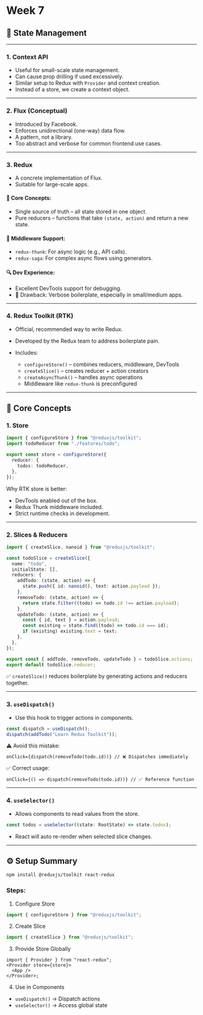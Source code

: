 # Week 7

## 🔁 State Management

---

### 1. Context API

- Useful for small-scale state management.
- Can cause prop drilling if used excessively.
- Similar setup to Redux with `Provider` and context creation.
- Instead of a store, we create a context object.

---

### 2. Flux (Conceptual)

- Introduced by Facebook.
- Enforces unidirectional (one-way) data flow.
- A pattern, not a library.
- Too abstract and verbose for common frontend use cases.

---

### 3. Redux

- A concrete implementation of Flux.
- Suitable for large-scale apps.

#### 🔑 Core Concepts:

- Single source of truth – all state stored in one object.
- Pure reducers – functions that take `(state, action)` and return a new state.

#### 🧩 Middleware Support:

- `redux-thunk`: For async logic (e.g., API calls).
- `redux-saga`: For complex async flows using generators.

#### 🔍 Dev Experience:

- Excellent DevTools support for debugging.
- 🔻 Drawback: Verbose boilerplate, especially in small/medium apps.

---

### 4. Redux Toolkit (RTK)

- Official, recommended way to write Redux.
- Developed by the Redux team to address boilerplate pain.
- Includes:

  - `configureStore()` – combines reducers, middleware, DevTools
  - `createSlice()` – creates reducer + action creators
  - `createAsyncThunk()` – handles async operations
  - Middleware like `redux-thunk` is preconfigured

---

## 🔧 Core Concepts



### 1. Store

```ts
import { configureStore } from "@reduxjs/toolkit";
import todoReducer from "./features/todo";

export const store = configureStore({
  reducer: {
    todos: todoReducer,
  },
});
```

Why RTK store is better:

- DevTools enabled out of the box.
- Redux Thunk middleware included.
- Strict runtime checks in development.

---

### 2. Slices & Reducers

```ts
import { createSlice, nanoid } from "@reduxjs/toolkit";

const todoSlice = createSlice({
  name: "todo",
  initialState: [],
  reducers: {
    addTodo: (state, action) => {
      state.push({ id: nanoid(), text: action.payload });
    },
    removeTodo: (state, action) => {
      return state.filter((todo) => todo.id !== action.payload);
    },
    updateTodo: (state, action) => {
      const { id, text } = action.payload;
      const existing = state.find((todo) => todo.id === id);
      if (existing) existing.text = text;
    },
  },
});

export const { addTodo, removeTodo, updateTodo } = todoSlice.actions;
export default todoSlice.reducer;
```

✅ `createSlice()` reduces boilerplate by generating actions and reducers together.

---

### 3. `useDispatch()`

- Use this hook to trigger actions in components.

```ts
const dispatch = useDispatch();
dispatch(addTodo("Learn Redux Toolkit"));
```

⚠️ Avoid this mistake:

```tsx
onClick={dispatch(removeTodo(todo.id))} // ❌ Dispatches immediately
```

✅ Correct usage:

```tsx
onClick={() => dispatch(removeTodo(todo.id))} // ✅ Reference function
```

---

### 4. `useSelector()`

- Allows components to read values from the store.

```ts
const todos = useSelector((state: RootState) => state.todos);
```

- React will auto re-render when selected slice changes.

---

## ⚙️ Setup Summary

```bash
npm install @reduxjs/toolkit react-redux
```

### Steps:

1. Configure Store

```ts
import { configureStore } from "@reduxjs/toolkit";
```

2. Create Slice

```ts
import { createSlice } from "@reduxjs/toolkit";
```

3. Provide Store Globally

```tsx
import { Provider } from "react-redux";
<Provider store={store}>
  <App />
</Provider>;
```

4. Use in Components

- `useDispatch()` → Dispatch actions
- `useSelector()` → Access global state
